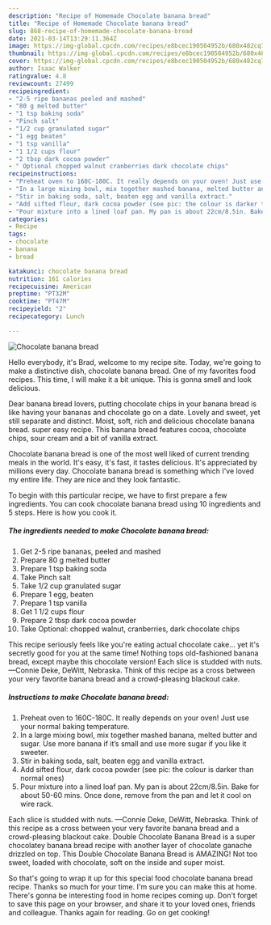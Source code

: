 ```yaml
---
description: "Recipe of Homemade Chocolate banana bread"
title: "Recipe of Homemade Chocolate banana bread"
slug: 868-recipe-of-homemade-chocolate-banana-bread
date: 2021-03-14T13:29:11.364Z
image: https://img-global.cpcdn.com/recipes/e8bcec190504952b/680x482cq70/chocolate-banana-bread-recipe-main-photo.jpg
thumbnail: https://img-global.cpcdn.com/recipes/e8bcec190504952b/680x482cq70/chocolate-banana-bread-recipe-main-photo.jpg
cover: https://img-global.cpcdn.com/recipes/e8bcec190504952b/680x482cq70/chocolate-banana-bread-recipe-main-photo.jpg
author: Isaac Walker
ratingvalue: 4.8
reviewcount: 27499
recipeingredient:
- "2-5 ripe bananas peeled and mashed"
- "80 g melted butter"
- "1 tsp baking soda"
- "Pinch salt"
- "1/2 cup granulated sugar"
- "1 egg beaten"
- "1 tsp vanilla"
- "1 1/2 cups flour"
- "2 tbsp dark cocoa powder"
- " Optional chopped walnut cranberries dark chocolate chips"
recipeinstructions:
- "Preheat oven to 160C-180C. It really depends on your oven! Just use your normal baking temperature."
- "In a large mixing bowl, mix together mashed banana, melted butter and sugar. Use more banana if it’s small and use more sugar if you like it sweeter."
- "Stir in baking soda, salt, beaten egg and vanilla extract."
- "Add sifted flour, dark cocoa powder (see pic: the colour is darker than normal ones)"
- "Pour mixture into a lined loaf pan. My pan is about 22cm/8.5in. Bake for about 50-60 mins. Once done, remove from the pan and let it cool on wire rack."
categories:
- Recipe
tags:
- chocolate
- banana
- bread

katakunci: chocolate banana bread 
nutrition: 161 calories
recipecuisine: American
preptime: "PT32M"
cooktime: "PT47M"
recipeyield: "2"
recipecategory: Lunch

---
```



![Chocolate banana bread](https://img-global.cpcdn.com/recipes/e8bcec190504952b/680x482cq70/chocolate-banana-bread-recipe-main-photo.jpg)

Hello everybody, it's Brad, welcome to my recipe site. Today, we're going to make a distinctive dish, chocolate banana bread. One of my favorites food recipes. This time, I will make it a bit unique. This is gonna smell and look delicious.

Dear banana bread lovers, putting chocolate chips in your banana bread is like having your bananas and chocolate go on a date. Lovely and sweet, yet still separate and distinct. Moist, soft, rich and delicious chocolate banana bread. super easy recipe. This banana bread features cocoa, chocolate chips, sour cream and a bit of vanilla extract.

Chocolate banana bread is one of the most well liked of current trending meals in the world. It's easy, it's fast, it tastes delicious. It's appreciated by millions every day. Chocolate banana bread is something which I've loved my entire life. They are nice and they look fantastic.


To begin with this particular recipe, we have to first prepare a few ingredients. You can cook chocolate banana bread using 10 ingredients and 5 steps. Here is how you cook it.

<!--inarticleads1-->

##### The ingredients needed to make Chocolate banana bread:

1. Get 2-5 ripe bananas, peeled and mashed
1. Prepare 80 g melted butter
1. Prepare 1 tsp baking soda
1. Take Pinch salt
1. Take 1/2 cup granulated sugar
1. Prepare 1 egg, beaten
1. Prepare 1 tsp vanilla
1. Get 1 1/2 cups flour
1. Prepare 2 tbsp dark cocoa powder
1. Take  Optional: chopped walnut, cranberries, dark chocolate chips


This recipe seriously feels like you&#39;re eating actual chocolate cake… yet it&#39;s secretly good for you at the same time! Nothing tops old-fashioned banana bread, except maybe this chocolate version! Each slice is studded with nuts. —Connie Deke, DeWitt, Nebraska. Think of this recipe as a cross between your very favorite banana bread and a crowd-pleasing blackout cake. 

<!--inarticleads2-->

##### Instructions to make Chocolate banana bread:

1. Preheat oven to 160C-180C. It really depends on your oven! Just use your normal baking temperature.
1. In a large mixing bowl, mix together mashed banana, melted butter and sugar. Use more banana if it’s small and use more sugar if you like it sweeter.
1. Stir in baking soda, salt, beaten egg and vanilla extract.
1. Add sifted flour, dark cocoa powder (see pic: the colour is darker than normal ones)
1. Pour mixture into a lined loaf pan. My pan is about 22cm/8.5in. Bake for about 50-60 mins. Once done, remove from the pan and let it cool on wire rack.


Each slice is studded with nuts. —Connie Deke, DeWitt, Nebraska. Think of this recipe as a cross between your very favorite banana bread and a crowd-pleasing blackout cake. Double Chocolate Banana Bread is a super chocolatey banana bread recipe with another layer of chocolate ganache drizzled on top. This Double Chocolate Banana Bread is AMAZING! Not too sweet, loaded with chocolate, soft on the inside and super moist. 

So that's going to wrap it up for this special food chocolate banana bread recipe. Thanks so much for your time. I'm sure you can make this at home. There's gonna be interesting food in home recipes coming up. Don't forget to save this page on your browser, and share it to your loved ones, friends and colleague. Thanks again for reading. Go on get cooking!
